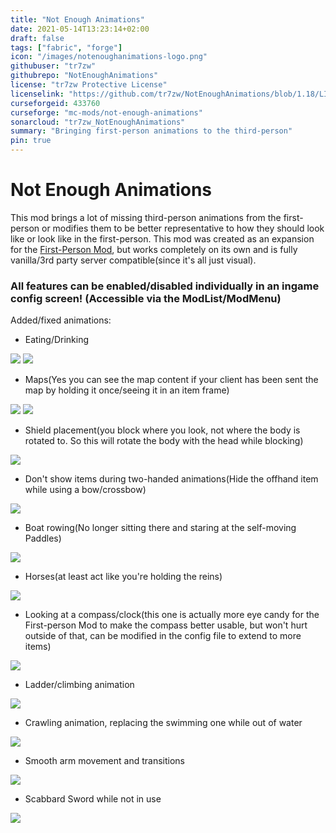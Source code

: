 ```yaml
---
title: "Not Enough Animations"
date: 2021-05-14T13:23:14+02:00
draft: false
tags: ["fabric", "forge"]
icon: "/images/notenoughanimations-logo.png"
githubuser: "tr7zw"
githubrepo: "NotEnoughAnimations"
license: "tr7zw Protective License"
licenselink: "https://github.com/tr7zw/NotEnoughAnimations/blob/1.18/LICENSE"
curseforgeid: 433760
curseforge: "mc-mods/not-enough-animations"
sonarcloud: "tr7zw_NotEnoughAnimations"
summary: "Bringing first-person animations to the third-person"
pin: true
---
```


# Not Enough Animations 

This mod brings a lot of missing third-person animations from the first-person or modifies them to be better representative to how they should look like or look like in the first-person. This mod was created as an expansion for the [First-Person Mod](https://www.curseforge.com/minecraft/mc-mods/first-person-model), but works completely on its own and is fully vanilla/3rd party server compatible(since it's all just visual).

### All features can be enabled/disabled individually in an ingame config screen! (Accessible via the ModList/ModMenu)

Added/fixed animations:

- Eating/Drinking

![](https://tr7zw.dev/nea/eating.png)
![](https://tr7zw.dev/nea/drinking.png)

- Maps(Yes you can see the map content if your client has been sent the map by holding it once/seeing it in an item frame)

![](https://tr7zw.dev/nea/maps1.PNG)
![](https://tr7zw.dev/nea/maps2.PNG)

- Shield placement(you block where you look, not where the body is rotated to. So this will rotate the body with the head while blocking)

![](https://tr7zw.dev/nea/shield.png)

- Don't show items during two-handed animations(Hide the offhand item while using a bow/crossbow)

![](https://tr7zw.dev/nea/twoHands.PNG)

- Boat rowing(No longer sitting there and staring at the self-moving Paddles)

![](https://tr7zw.dev/nea/boat.png)

- Horses(at least act like you're holding the reins)

![](https://tr7zw.dev/nea/horse.png)

- Looking at a compass/clock(this one is actually more eye candy for the First-person Mod to make the compass better usable, but won't hurt outside of that, can be modified in the config file to extend to more items)

![](https://tr7zw.dev/nea/compass.PNG)

- Ladder/climbing animation

![](https://tr7zw.dev/nea/ladder.gif)

- Crawling animation, replacing the swimming one while out of water

![](https://tr7zw.dev/nea/crawling.gif)

- Smooth arm movement and transitions

![](https://tr7zw.dev/nea/smootharms.gif)

- Scabbard Sword while not in use

![](https://tr7zw.dev/nea/ScabbardSword.gif)